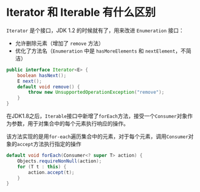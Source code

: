 # Iterator 和 Iterable 有什么区别

`Iterator` 是个接口，JDK 1.2 的时候就有了，用来改进 `Enumeration` 接口：

- 允许删除元素（增加了 `remove` 方法）
- 优化了方法名（`Enumeration` 中是 `hasMoreElements` 和 `nextElement`，不简洁）

```java
public interface Iterator<E> {
    boolean hasNext();
    E next();
    default void remove() {
        throw new UnsupportedOperationException("remove");
    }
}
```



在JDK1.8之后，`Iterable`接口中新增了`forEach`方法，接受一个`Consumer`对象作为参数，用于对集合中的每个元素执行响应的操作。

该方法实现的是用`for-each`遍历集合中的元素，对于每个元素，调用`Consumer`对象的`accept`方法执行指定的操作

```java
default void forEach(Consumer<? super T> action) {
    Objects.requireNonNull(action);
    for (T t : this) {
        action.accept(t);
    }
}
```


































